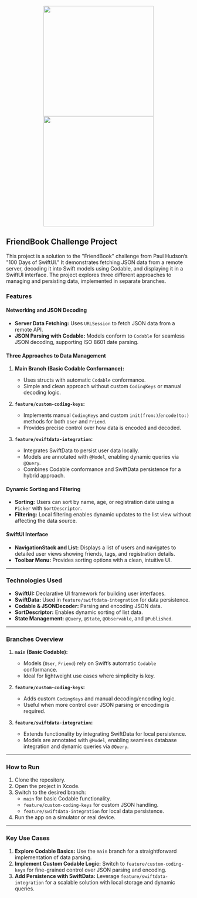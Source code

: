 
<p align="center">
  <img src="https://github.com/Saydulayev/FriendBook/blob/feature/custom-coding-keys/FriendBook/Sreen./Simulator%20Screenshot%20-%20iPhone%2016%20Pro%20-%202024-12-17%20at%2013.23.36.png" width="300">
  <img src="https://github.com/Saydulayev/FriendBook/blob/feature/custom-coding-keys/FriendBook/Sreen./Simulator%20Screenshot%20-%20iPhone%2016%20Pro%20-%202024-12-17%20at%2013.24.07.png" width="300">
</p>

## FriendBook Challenge Project

This project is a solution to the "FriendBook" challenge from Paul Hudson’s "100 Days of SwiftUI." It demonstrates fetching JSON data from a remote server, decoding it into Swift models using Codable, and displaying it in a SwiftUI interface. The project explores three different approaches to managing and persisting data, implemented in separate branches.


### Features

#### **Networking and JSON Decoding**
- **Server Data Fetching:** Uses `URLSession` to fetch JSON data from a remote API.
- **JSON Parsing with Codable:** Models conform to `Codable` for seamless JSON decoding, supporting ISO 8601 date parsing.

#### **Three Approaches to Data Management**
1. **Main Branch (Basic Codable Conformance):**
   - Uses structs with automatic `Codable` conformance.
   - Simple and clean approach without custom `CodingKeys` or manual decoding logic.

2. **`feature/custom-coding-keys`:**
   - Implements manual `CodingKeys` and custom `init(from:)`/`encode(to:)` methods for both `User` and `Friend`.
   - Provides precise control over how data is encoded and decoded.

3. **`feature/swiftdata-integration`:**
   - Integrates SwiftData to persist user data locally.
   - Models are annotated with `@Model`, enabling dynamic queries via `@Query`.
   - Combines Codable conformance and SwiftData persistence for a hybrid approach.

#### **Dynamic Sorting and Filtering**
- **Sorting:** Users can sort by name, age, or registration date using a `Picker` with `SortDescriptor`.
- **Filtering:** Local filtering enables dynamic updates to the list view without affecting the data source.

#### **SwiftUI Interface**
- **NavigationStack and List:** Displays a list of users and navigates to detailed user views showing friends, tags, and registration details.
- **Toolbar Menu:** Provides sorting options with a clean, intuitive UI.

---

### Technologies Used
- **SwiftUI:** Declarative UI framework for building user interfaces.
- **SwiftData:** Used in `feature/swiftdata-integration` for data persistence.
- **Codable & JSONDecoder:** Parsing and encoding JSON data.
- **SortDescriptor:** Enables dynamic sorting of list data.
- **State Management:** `@Query`, `@State`, `@Observable`, and `@Published`.

---

### Branches Overview

1. **`main` (Basic Codable):**
   - Models (`User`, `Friend`) rely on Swift’s automatic `Codable` conformance.
   - Ideal for lightweight use cases where simplicity is key.

2. **`feature/custom-coding-keys`:**
   - Adds custom `CodingKeys` and manual decoding/encoding logic.
   - Useful when more control over JSON parsing or encoding is required.

3. **`feature/swiftdata-integration`:**
   - Extends functionality by integrating SwiftData for local persistence.
   - Models are annotated with `@Model`, enabling seamless database integration and dynamic queries via `@Query`.

---

### How to Run

1. Clone the repository.
2. Open the project in Xcode.
3. Switch to the desired branch:
   - `main` for basic Codable functionality.
   - `feature/custom-coding-keys` for custom JSON handling.
   - `feature/swiftdata-integration` for local data persistence.
4. Run the app on a simulator or real device.

---

### Key Use Cases

1. **Explore Codable Basics:** Use the `main` branch for a straightforward implementation of data parsing.
2. **Implement Custom Codable Logic:** Switch to `feature/custom-coding-keys` for fine-grained control over JSON parsing and encoding.
3. **Add Persistence with SwiftData:** Leverage `feature/swiftdata-integration` for a scalable solution with local storage and dynamic queries.
